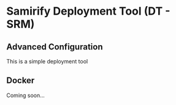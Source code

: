 # Samirify Deployment Tool (DT - SRM)

## Advanced Configuration
This is a simple deployment tool 

## Docker
Coming soon...